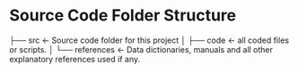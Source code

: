 # Source Code Folder Structure

├── src                <- Source code folder for this project
    │
    ├── code           <- all coded files or scripts.
    │
    └──  references     <- Data dictionaries, manuals and all other explanatory references used if any.
